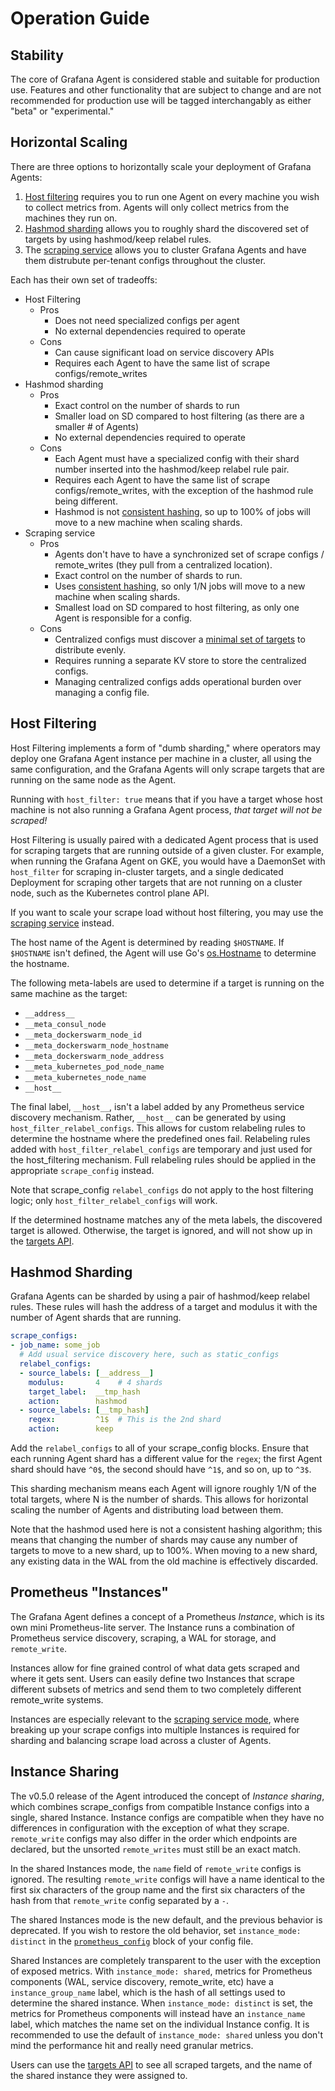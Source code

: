 # Operation Guide

## Stability

The core of Grafana Agent is considered stable and suitable for production use.
Features and other functionality that are subject to change and are not
recommended for production use will be tagged interchangably as either "beta" or
"experimental."

## Horizontal Scaling

There are three options to horizontally scale your deployment of Grafana Agents:

1. [Host filtering](#host-filtering) requires you to run one Agent on every
   machine you wish to collect metrics from. Agents will only collect metrics
   from the machines they run on.
2. [Hashmod sharding](#hashmod-sharding) allows you to roughly shard the
   discovered set of targets by using hashmod/keep relabel rules.
3. The [scraping service](./scraping-service.md) allows you to cluster Grafana
   Agents and have them distrubute per-tenant configs throughout the cluster.

Each has their own set of tradeoffs:

* Host Filtering
  * Pros
    * Does not need specialized configs per agent
    * No external dependencies required to operate
  * Cons
    * Can cause significant load on service discovery APIs
    * Requires each Agent to have the same list of scrape configs/remote_writes
* Hashmod sharding
  * Pros
    * Exact control on the number of shards to run
    * Smaller load on SD compared to host filtering (as there are a smaller # of
      Agents)
    * No external dependencies required to operate
  * Cons
    * Each Agent must have a specialized config with their shard number inserted
      into the hashmod/keep relabel rule pair.
    * Requires each Agent to have the same list of scrape configs/remote_writes,
      with the exception of the hashmod rule being different.
    * Hashmod is not [consistent hashing](https://en.wikipedia.org/wiki/Consistent_hashing),
      so up to 100% of jobs will move to a new machine when scaling shards.
* Scraping service
  * Pros
    * Agents don't have to have a synchronized set of scrape configs / remote_writes
      (they pull from a centralized location).
    * Exact control on the number of shards to run.
    * Uses [consistent hashing](https://en.wikipedia.org/wiki/Consistent_hashing),
      so only 1/N jobs will move to a new machine when scaling shards.
    * Smallest load on SD compared to host filtering, as only one Agent is
      responsible for a config.
  * Cons
    * Centralized configs must discover a [minimal set of targets](./scraping-service.md#best-practices)
      to distribute evenly.
    * Requires running a separate KV store to store the centralized configs.
    * Managing centralized configs adds operational burden over managing a config
      file.

## Host Filtering

Host Filtering implements a form of "dumb sharding," where operators may deploy
one Grafana Agent instance per machine in a cluster, all using the same
configuration, and the Grafana Agents will only scrape targets that are
running on the same node as the Agent.

Running with `host_filter: true` means that if you have a target whose host
machine is not also running a Grafana Agent process, _that target will not
be scraped!_

Host Filtering is usually paired with a dedicated Agent process that is used for
scraping targets that are running outside of a given cluster. For example, when
running the Grafana Agent on GKE, you would have a DaemonSet with
`host_filter` for scraping in-cluster targets, and a single dedicated Deployment
for scraping other targets that are not running on a cluster node, such as the
Kubernetes control plane API.

If you want to scale your scrape load without host filtering, you may use the
[scraping service](./scraping-service.md) instead.

The host name of the Agent is determined by reading `$HOSTNAME`. If `$HOSTNAME`
isn't defined, the Agent will use Go's [os.Hostname](https://golang.org/pkg/os/#Hostname)
to determine the hostname.

The following meta-labels are used to determine if a target is running on the
same machine as the target:

- `__address__`
- `__meta_consul_node`
- `__meta_dockerswarm_node_id`
- `__meta_dockerswarm_node_hostname`
- `__meta_dockerswarm_node_address`
- `__meta_kubernetes_pod_node_name`
- `__meta_kubernetes_node_name`
- `__host__`

The final label, `__host__`, isn't a label added by any Prometheus service
discovery mechanism. Rather, `__host__` can be generated by using
`host_filter_relabel_configs`. This allows for custom relabeling
rules to determine the hostname where the predefined ones fail. Relabeling rules
added with `host_filter_relabel_configs` are temporary and just used for the
host_filtering mechanism. Full relabeling rules should be applied in the
appropriate `scrape_config` instead.

Note that scrape_config `relabel_configs` do not apply to the host filtering
logic; only `host_filter_relabel_configs` will work.

If the determined hostname matches any of the meta labels, the discovered target
is allowed. Otherwise, the target is ignored, and will not show up in the
[targets
API](https://github.com/grafana/agent/blob/main/docs/api.md#list-current-scrape-targets).

## Hashmod Sharding

Grafana Agents can be sharded by using a pair of hashmod/keep relabel rules.
These rules will hash the address of a target and modulus it with the number
of Agent shards that are running.

```yaml
scrape_configs:
- job_name: some_job
  # Add usual service discovery here, such as static_configs
  relabel_configs:
  - source_labels: [__address__]
    modulus:       4    # 4 shards
    target_label:  __tmp_hash
    action:        hashmod
  - source_labels: [__tmp_hash]
    regex:         ^1$  # This is the 2nd shard
    action:        keep
```

Add the `relabel_configs` to all of your scrape_config blocks. Ensure that each
running Agent shard has a different value for the `regex`; the first Agent shard
should have `^0$`, the second should have `^1$`, and so on, up to `^3$`.

This sharding mechanism means each Agent will ignore roughly 1/N of the total
targets, where N is the number of shards. This allows for horizontal scaling the
number of Agents and distributing load between them.

Note that the hashmod used here is not a consistent hashing algorithm; this
means that changing the number of shards may cause any number of targets to move
to a new shard, up to 100%. When moving to a new shard, any existing data in the
WAL from the old machine is effectively discarded.

## Prometheus "Instances"

The Grafana Agent defines a concept of a Prometheus _Instance_, which is
its own mini Prometheus-lite server. The Instance runs a combination of
Prometheus service discovery, scraping, a WAL for storage, and `remote_write`.

Instances allow for fine grained control of what data gets scraped and where it
gets sent. Users can easily define two Instances that scrape different subsets
of metrics and send them to two completely different remote_write systems.

Instances are especially relevant to the [scraping service
mode](./scraping-service.md), where breaking up your scrape configs into
multiple Instances is required for sharding and balancing scrape load across a
cluster of Agents.

## Instance Sharing

The v0.5.0 release of the Agent introduced the concept of _Instance sharing_,
which combines scrape_configs from compatible Instance configs into a single,
shared Instance. Instance configs are compatible when they have no differences
in configuration with the exception of what they scrape. `remote_write` configs
may also differ in the order which endpoints are declared, but the unsorted
`remote_writes` must still be an exact match.

In the shared Instances mode, the `name` field of `remote_write` configs is
ignored. The resulting `remote_write` configs will have a name identical to the
first six characters of the group name and the first six characters of the hash
from that `remote_write` config separated by a `-`.

The shared Instances mode is the new default, and the previous behavior is
deprecated. If you wish to restore the old behavior, set `instance_mode:
distinct` in the
[`prometheus_config`](./configuration-reference.md#prometheus_config) block of
your config file.

Shared Instances are completely transparent to the user with the exception of
exposed metrics. With `instance_mode: shared`, metrics for Prometheus components
(WAL, service discovery, remote_write, etc) have a `instance_group_name` label,
which is the hash of all settings used to determine the shared instance. When
`instance_mode: distinct` is set, the metrics for Prometheus components will
instead have an `instance_name` label, which matches the name set on the
individual Instance config. It is recommended to use the default of
`instance_mode: shared` unless you don't mind the performance hit and really
need granular metrics.

Users can use the [targets API](./api.md#list-current-scrape-targets) to see all
scraped targets, and the name of the shared instance they were assigned to.

